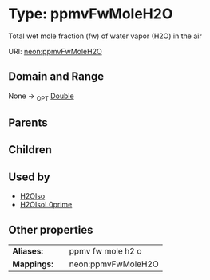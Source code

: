 
# Type: ppmvFwMoleH2O


Total wet mole fraction (fw) of water vapor (H2O) in the air

URI: [neon:ppmvFwMoleH2O](https://data.neonscience.org/ppmvFwMoleH2O)


## Domain and Range

None ->  <sub>OPT</sub> [Double](types/Double.md)

## Parents


## Children


## Used by

 * [H2OIso](H2OIso.md)
 * [H2OIsoL0prime](H2OIsoL0prime.md)

## Other properties

|  |  |  |
| --- | --- | --- |
| **Aliases:** | | ppmv fw mole h2 o |
| **Mappings:** | | neon:ppmvFwMoleH2O |

